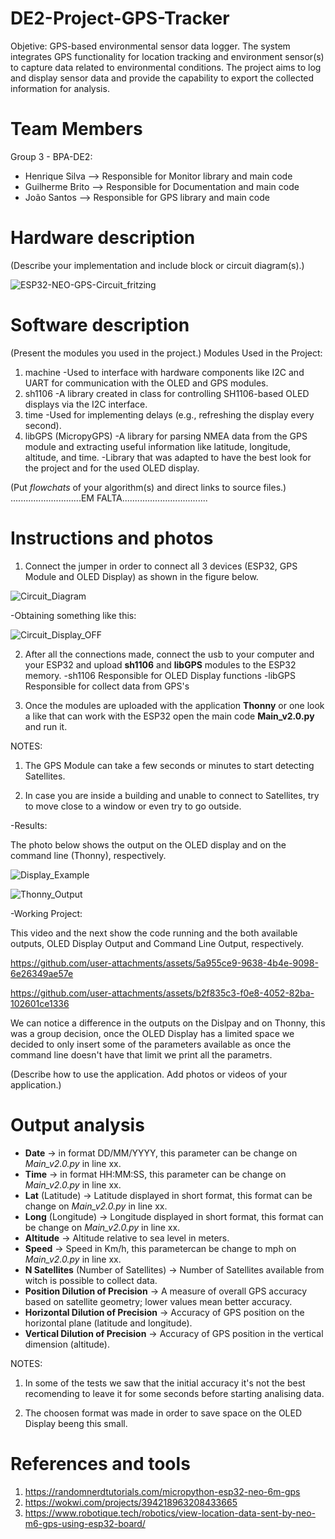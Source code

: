 # DE2-Project-GPS-Tracker
Objetive: 
GPS-based environmental sensor data logger. The system integrates GPS functionality for location tracking and environment sensor(s) to capture data related to environmental conditions. 
The project aims to log and display sensor data and provide the capability to export the collected information for analysis.

# Team Members
Group 3 - BPA-DE2:
- Henrique Silva --> Responsible for Monitor library and main code
- Guilherme Brito --> Responsible for Documentation and main code
- João Santos -->  Responsible for GPS library and main code

# Hardware description
(Describe your implementation and include block or circuit diagram(s).)

![ESP32-NEO-GPS-Circuit_fritzing](https://github.com/user-attachments/assets/7546ce28-0553-4b24-b391-57d4fe78cc1e)

# Software description
(Present the modules you used in the project.)
Modules Used in the Project:
1. machine
    -Used to interface with hardware components like I2C and UART for communication with the OLED and GPS modules.
2. sh1106
    -A library created in class for controlling SH1106-based OLED displays via the I2C interface.
3. time
    -Used for implementing delays (e.g., refreshing the display every second).
4. libGPS (MicropyGPS)
    -A library for parsing NMEA data from the GPS module and extracting useful information like latitude, longitude, altitude, and time.
    -Library that was adapted to have the best look for the project and for the used OLED display.

(Put *flowchats* of your algorithm(s) and direct links to source files.)
............................EM FALTA..................................

# Instructions and photos
1. Connect the jumper in order to connect all 3 devices (ESP32, GPS Module and OLED Display) as shown in the figure below.

![Circuit_Diagram](https://github.com/user-attachments/assets/455a3f9e-e92e-44d7-beff-9a5b6a6256fd)

-Obtaining something like this:

![Circuit_Display_OFF](https://github.com/user-attachments/assets/bbf682d3-a843-4b10-9210-2700e9cbede7)

2. After all the connections made, connect the usb to your computer and your ESP32 and upload **sh1106** and **libGPS** modules to the ESP32 memory.
    -sh1106 Responsible for OLED Display functions
    -libGPS Responsible for collect data from GPS's

3. Once the modules are uploaded with the application **Thonny** or one look a like that can work with the ESP32 open the main code **Main_v2.0.py** and run it.

NOTES:

1. The GPS Module can take a few seconds or minutes to start detecting Satellites.

2. In case you are inside a building and unable to connect to Satellites, try to move close to a window or even try to go outside.

-Results:

The photo below shows the output on the OLED display and on the command line (Thonny), respectively.

![Display_Example](https://github.com/user-attachments/assets/7883c00e-e7f7-47ff-b19a-56c782201e66)

![Thonny_Output](https://github.com/user-attachments/assets/a2fcac66-02db-40ed-afb0-74726bfa5f5b)

-Working Project:

This video and the next show the code running and the both available outputs, OLED Display Output and Command Line Output, respectively.

https://github.com/user-attachments/assets/5a955ce9-9638-4b4e-9098-6e26349ae57e



https://github.com/user-attachments/assets/b2f835c3-f0e8-4052-82ba-102601ce1336


We can notice a difference in the outputs on the Dislpay and on Thonny, this was a group decision, once the OLED Display has a limited space we decided to only insert some of the parameters available as once the command line doesn't have that limit we print all the parametrs.

(Describe how to use the application. Add photos or videos of your application.)

# Output analysis

- **Date** -> in format DD/MM/YYYY, this parameter can be change on *Main_v2.0.py* in line xx.
- **Time** -> in format HH:MM:SS, this parameter can be change on *Main_v2.0.py* in line xx.
- **Lat** (Latitude) -> Latitude displayed in short format, this format can be change on *Main_v2.0.py* in line xx.
- **Long** (Longitude) -> Longitude displayed in short format, this format can be change on *Main_v2.0.py* in line xx.
- **Altitude** -> Altitude relative to sea level in meters.
- **Speed** -> Speed in Km/h, this parametercan be change to mph on *Main_v2.0.py* in line xx.
- **N Satellites** (Number of Satellites) -> Number of Satellites available from witch is possible to collect data.
- **Position Dilution of Precision** -> A measure of overall GPS accuracy based on satellite geometry; lower values mean better accuracy.
- **Horizontal Dilution of Precision** -> Accuracy of GPS position on the horizontal plane (latitude and longitude).
- **Vertical Dilution of Precision** -> Accuracy of GPS position in the vertical dimension (altitude).

NOTES:

1. In some of the tests we saw that the initial accuracy it's not the best recomending to leave it for some seconds before starting analising data.

2. The choosen format was made in order to save space on the OLED Display beeng this small.

# References and tools
1. https://randomnerdtutorials.com/micropython-esp32-neo-6m-gps
2. https://wokwi.com/projects/394218963208433665
3. https://www.robotique.tech/robotics/view-location-data-sent-by-neo-m6-gps-using-esp32-board/
